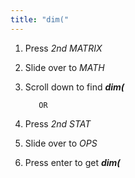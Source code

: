 ```yaml
---
title: "dim("
---
```


1. Press *2nd MATRIX*
2. Slide over to *MATH*
3. Scroll down to find ***dim(***

          OR

1. Press *2nd STAT*
2. Slide over to *OPS*
3. Press enter to get ***dim(***
